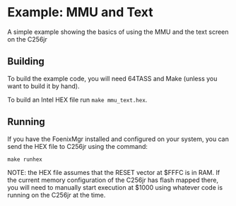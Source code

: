 # Example: MMU and Text

A simple example showing the basics of using the MMU and the text screen on the C256jr

## Building

To build the example code, you will need 64TASS and Make (unless you want to build it by hand).

To build an Intel HEX file run `make mmu_text.hex`.

## Running

If you have the FoenixMgr installed and configured on your system, you can send the HEX file to C256jr using the command:

```
make runhex
```

NOTE: the HEX file assumes that the RESET vector at $FFFC is in RAM. If the current memory configuration of the C256jr has flash mapped there, you will need to manually start execution at $1000 using whatever code is running on the C256jr at the time.
